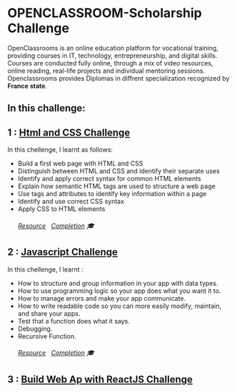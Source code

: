 # OPENCLASSROOM-Scholarship Challenge
OpenClassrooms is an online education platform for vocational training, providing courses in IT, technology, entrepreneurship, and digital skills. Courses are conducted fully online, through a mix of video resources, online reading, real-life projects and individual mentoring sessions. Openclassrooms provides Diplomas in diffrent specialization recognized by **France state**.

## In this challenge:
## **1 : [Html and CSS Challenge](https://github.com/sarimurrab/OPENCLASSROOM-Scholarship/tree/master/crs1%20Build%20Your%20First%20Web%20Pages%20With%20HTML%20and%20CSS)** 
In this chellenge, I learnt as follows:
* Build a first web page with HTML and CSS
* Distinguish between HTML and CSS and identify their separate uses
* Identify and apply correct syntax for common HTML elements
* Explain how semantic HTML tags are used to structure a web page
* Use tags and attributes to identify key information within a page
* Identify and use correct CSS syntax
* Apply CSS to HTML elements
  ###### [Resource](https://openclassrooms.com/en/courses/5265446-build-your-first-web-pages-with-html-and-css) &nbsp; [Completion](https://openclassrooms.com/en/course-certificates/8509374400) :mortar_board:

## **2 : [Javascript Challenge](https://github.com/sarimurrab/OPENCLASSROOM-Scholarship/tree/master/Crs2%20Learn%20Programming%20With%20JavaScript)**
In this chellenge, I learnt :
* How to structure and group information in your app with data types.
* How to use programming logic so your app does what you want it to.
* How to manage errors and make your app communicate.
* How to write readable code so you can more easily modify, maintain, and share your apps. 
* Test that a function does what it says.
* Debugging.
* Recursive Function.
  ###### [Resource](https://openclassrooms.com/en/courses/5664271-learn-programming-with-javascript) &nbsp; [Completion](https://openclassrooms.com/en/course-certificates/9107920571) :mortar_board:

## **3 : [Build Web Ap with ReactJS Challenge]()**
